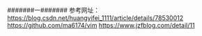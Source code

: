 #######一#######
参考网址：https://blog.csdn.net/huangyifei_1111/article/details/78530012
https://github.com/ma6174/vim
https://www.jzfblog.com/detail/11

